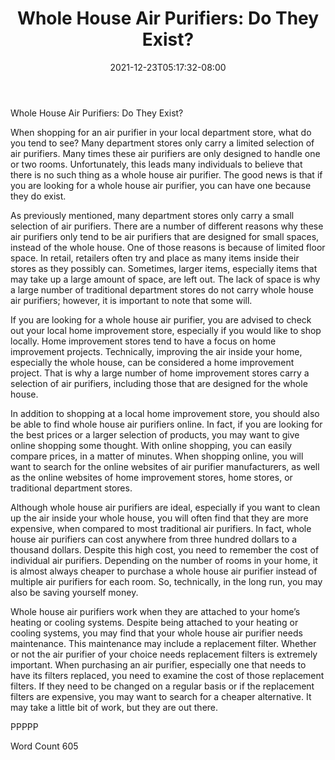 ﻿---
title: "Whole House Air Purifiers:  Do They Exist?"
date: 2021-12-23T05:17:32-08:00
description: "Air Purifiers Tips for Web Success"
featured_image: "/images/Air Purifiers.jpg"
tags: ["Air Purifiers"]
---

Whole House Air Purifiers:  Do They Exist?

When shopping for an air purifier in your local department store, what do you tend to see?  Many department stores only carry a limited selection of air purifiers.  Many times these air purifiers are only designed to handle one or two rooms.  Unfortunately, this leads many individuals to believe that there is no such thing as a whole house air purifier. The good news is that if you are looking for a whole house air purifier, you can have one because they do exist.

As previously mentioned, many department stores only carry a small selection of air purifiers. There are a number of different reasons why these air purifiers only tend to be air purifiers that are designed for small spaces, instead of the whole house.  One of those reasons is because of limited floor space. In retail, retailers often try and place as many items inside their stores as they possibly can. Sometimes, larger items, especially items that may take up a large amount of space, are left out.  The lack of space is why a large number of traditional department stores do not carry whole house air purifiers; however, it is important to note that some will.

If you are looking for a whole house air purifier, you are advised to check out your local home improvement store, especially if you would like to shop locally.  Home improvement stores tend to have a focus on home improvement projects.  Technically, improving the air inside your home, especially the whole house, can be considered a home improvement project. That is why a large number of home improvement stores carry a selection of air purifiers, including those that are designed for the whole house.

In addition to shopping at a local home improvement store, you should also be able to find whole house air purifiers online. In fact, if you are looking for the best prices or a larger selection of products, you may want to give online shopping some thought.  With online shopping, you can easily compare prices, in a matter of minutes.  When shopping online, you will want to search for the online websites of air purifier manufacturers, as well as the online websites of home improvement stores, home stores, or traditional department stores.

Although whole house air purifiers are ideal, especially if you want to clean up the air inside your whole house, you will often find that they are more expensive, when compared to most traditional air purifiers. In fact, whole house air purifiers can cost anywhere from three hundred dollars to a thousand dollars. Despite this high cost, you need to remember the cost of individual air purifiers.  Depending on the number of rooms in your home, it is almost always cheaper to purchase a whole house air purifier instead of multiple air purifiers for each room.  So, technically, in the long run, you may also be saving yourself money.

Whole house air purifiers work when they are attached to your home’s heating or cooling systems. Despite being attached to your heating or cooling systems, you may find that your whole house air purifier needs maintenance.  This maintenance may include a replacement filter. Whether or not the air purifier of your choice needs replacement filters is extremely important.  When purchasing an air purifier, especially one that needs to have its filters replaced, you need to examine the cost of those replacement filters.  If they need to be changed on a regular basis or if the replacement filters are expensive, you may want to search for a cheaper alternative.  It may take a little bit of work, but they are out there.

PPPPP

Word Count 605


